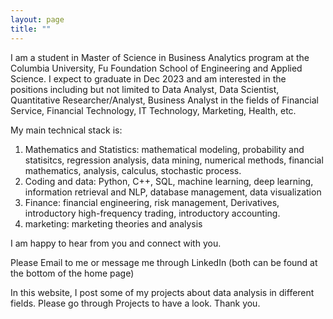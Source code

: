 ```yaml
---
layout: page
title: ""
---
```


I am a student in Master of Science in Business Analytics program at the Columbia University, Fu Foundation School of Engineering and Applied Science.
I expect to graduate in Dec 2023 and am interested in the positions including but not limited to Data Analyst, Data Scientist, Quantitative Researcher/Analyst, Business Analyst in the fields of Financial Service, Financial Technology, IT Technology, Marketing, Health, etc.

My main technical stack is:
1. Mathematics and Statistics: mathematical modeling, probability and statisitcs, regression analysis, data mining, numerical methods, financial mathematics, analysis, calculus, stochastic process.
2. Coding and data: Python, C++, SQL, machine learning, deep learning, information retrieval and NLP, database management, data visualization
3. Finance: financial engineering, risk management, Derivatives, introductory high-frequency trading, introductory accounting.
4. marketing: marketing theories and analysis

I am happy to hear from you and connect with you.

Please Email to me or message me through LinkedIn (both can be found at the bottom of the home page)  

In this website, I post some of my projects about data analysis in different fields. Please go through Projects to have a look. Thank you.



